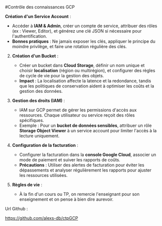 #Contrôle des connaissances GCP 

**Création d'un Service Account** :

   - Accéder à **IAM & Admin**, créer un compte de service, attribuer des rôles (ex : Viewer, Editor), et générez une clé JSON si nécessaire pour l'authentification. 
   - **Bonnes pratiques** : Ne jamais exposer les clés, appliquer le principe du moindre privilège, et faire une rotation régulière des clés.

2. **Création d'un Bucket** :
   - Créer un bucket dans **Cloud Storage**, définir un nom unique et choisir **localisation** (région ou multirégion), et configurer des règles de cycle de vie pour la gestion des objets.
   - **Impact** : La localisation affecte la latence et la redondance, tandis que les politiques de conservation aident à optimiser les coûts et la gestion des données.

3. **Gestion des droits (IAM)** :
   - IAM sur GCP permet de gérer les permissions d'accès aux ressources. Chaque utilisateur ou service reçoit des rôles spécifiques.
   - Exemple : Pour un **bucket de données sensibles**, attribuer un rôle **Storage Object Viewer** à un service account pour limiter l'accès à la lecture uniquement.

4. **Configuration de la facturation** :
   - Configurer la facturation dans la **console Google Cloud**, associer un mode de paiement et suiver les rapports de coûts.
   - **Précautions** : Utiliser des alertes de facturation pour éviter les dépassements et analyser régulièrement les rapports pour ajuster les ressources utilisées.

5. **Règles de vie** :
   - À la fin d'un cours ou TP, on remercie l'enseignant pour son enseignement et on pense à bien dire aurevoir.

Url Github : 


https://github.com/alexs-db/ctpGCP


